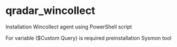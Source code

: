 # qradar_wincollect
Installation Wincollect agent using PowerShell script

For variable ($Custom Query) is required preinstallation Sysmon tool
